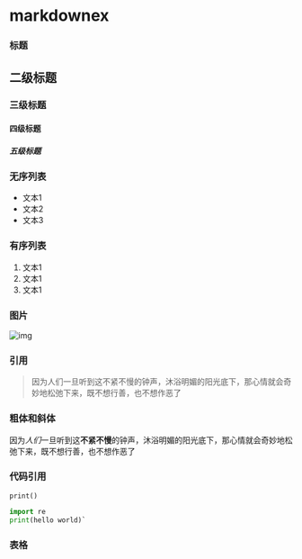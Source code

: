 # markdownex

### 标题

## 二级标题

### 三级标题

#### 四级标题

##### 五级标题

### 无序列表

- 文本1
- 文本2
- 文本3

### 有序列表

1. 文本1
2. 文本1
3. 文本1

### 图片

![img](https://05.imgmini.eastday.com/mobile/20180601/20180601111239_cd77122193ac93675993afa1c94f3dcd_1.jpeg)

### 引用

> 因为人们一旦听到这不紧不慢的钟声，沐浴明媚的阳光底下，那心情就会奇妙地松弛下来，既不想行善，也不想作恶了 

### 粗体和斜体

因为*人们*一旦听到这**不紧不慢**的钟声，沐浴明媚的阳光底下，那心情就会奇妙地松弛下来，既不想行善，也不想作恶了 

### 代码引用

`print()`

```python
import re
print(hello world)`
```

### 表格

